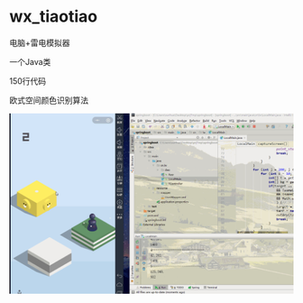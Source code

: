 # wx_tiaotiao
电脑+雷电模拟器

一个Java类

150行代码

欧式空间颜色识别算法


![image](https://github.com/haerxiong/wx_tiaotiao/blob/master/demo.gif)
